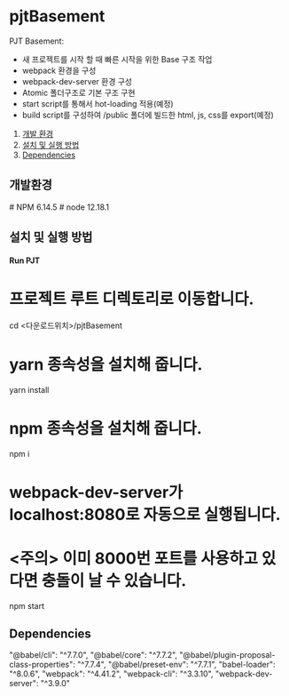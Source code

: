 # pjtBasement

PJT Basement: 
 - 새 프로젝트를 시작 할 때 빠른 시작을 위한 Base 구조 작업
 - webpack 환경을 구성
 - webpack-dev-server 환경 구성
 - Atomic 폴더구조로 기본 구조 구현
 - start script를 통해서 hot-loading 적용(예정)
 - build script를 구성하여 /public 폴더에 빌드한 html, js, css를 export(예정)

1. [개발 환경](#dev-spec)
2. [설치 및 실행 방법](#installation)
3. [Dependencies](#dependencies)

<h2 id="dev-spec">
    개발환경
</h2>
# NPM 6.14.5
# node 12.18.1

<h2 id="installation">
    설치 및 실행 방법
</h2>

#### Run PJT
# 프로젝트 루트 디렉토리로 이동합니다.
cd <다운로드위치>/pjtBasement

# yarn 종속성을 설치해 줍니다.
yarn install

# npm 종속성을 설치해 줍니다.
npm i

# webpack-dev-server가 localhost:8080로 자동으로 실행됩니다.
# <주의> 이미 8000번 포트를 사용하고 있다면 충돌이 날 수 있습니다.
npm start

<h2 id="dependencies">
    Dependencies
</h2>
"@babel/cli": "^7.7.0",
"@babel/core": "^7.7.2",
"@babel/plugin-proposal-class-properties": "^7.7.4",
"@babel/preset-env": "^7.7.1",
"babel-loader": "^8.0.6",
"webpack": "^4.41.2",
"webpack-cli": "^3.3.10",
"webpack-dev-server": "^3.9.0"

